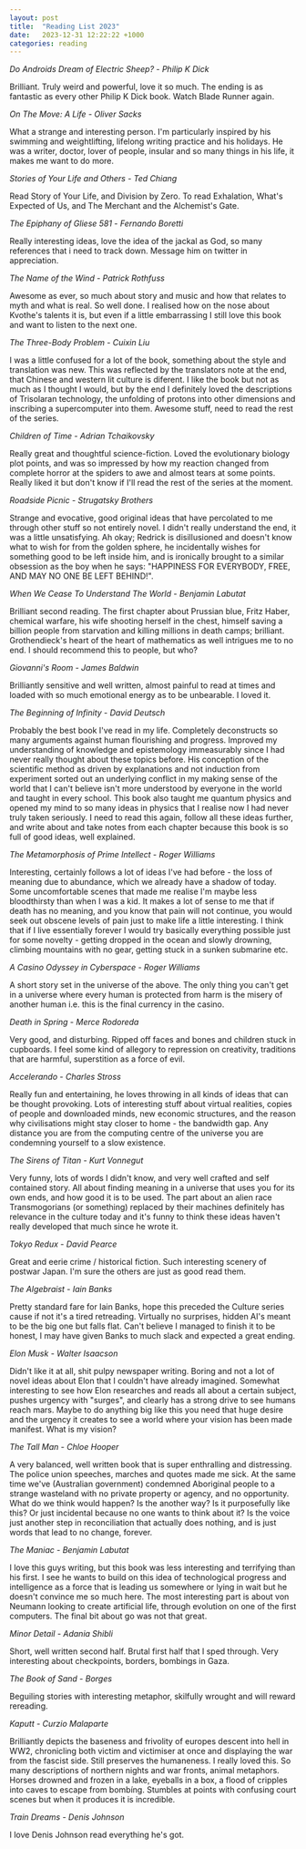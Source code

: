 ```yaml
---
layout: post
title:  "Reading List 2023"
date:   2023-12-31 12:22:22 +1000
categories: reading
---
```

*Do Androids Dream of Electric Sheep?* - *Philip K Dick*

Brilliant. Truly weird and powerful, love it so much. The ending is as fantastic as every other Philip K Dick book. Watch Blade Runner again. 

*On The Move: A Life* - *Oliver Sacks*

What a strange and interesting person. I'm particularly inspired by his swimming and weightlifting, lifelong writing practice and his holidays. He was a writer, doctor, lover of people, insular and so many things in his life, it makes me want to do more. 

*Stories of Your Life and Others* - *Ted Chiang*

Read Story of Your Life, and Division by Zero.
To read Exhalation, What's Expected of Us, and The Merchant and the Alchemist's Gate.

*The Epiphany of Gliese 581* - *Fernando Boretti*

Really interesting ideas, love the idea of the jackal as God, so many references that i need to track down. Message him on twitter in appreciation. 

*The Name of the Wind* - *Patrick Rothfuss*

Awesome as ever, so much about story and music and how that relates to myth and what is real. So well done. I realised how on the nose about Kvothe's talents it is, but even if a little embarrassing I still love this book and want to listen to the next one. 

*The Three-Body Problem* - *Cuixin Liu*

I was a little confused for a lot of the book, something about the style and translation was new. This was reflected by the translators note at the end, that Chinese and western lit culture is diferent. I like the book but not as much as I thought I would, but by the end I definitely loved the descriptions of Trisolaran technology, the unfolding of protons into other dimensions and inscribing a supercomputer into them. Awesome stuff, need to read the rest of the series. 

*Children of Time* - *Adrian Tchaikovsky*

Really great and thoughtful science-fiction. Loved the evolutionary biology plot points, and was so impressed by how my reaction changed from complete horror at the spiders to awe and almost tears at some points. Really liked it but don't know if I'll read the rest of the series at the moment. 

*Roadside Picnic* - *Strugatsky Brothers*

Strange and evocative, good original ideas that have percolated to me through other stuff so not entirely novel. I didn't really understand the end, it was a little unsatisfying. Ah okay; Redrick is disillusioned and doesn't know what to wish for from the golden sphere, he incidentally wishes for something good to be left inside him, and is ironically brought to a similar obsession as the boy when he says: "HAPPINESS FOR EVERYBODY, FREE, AND MAY NO ONE BE LEFT BEHIND!".

*When We Cease To Understand The World* - *Benjamin Labutat*

Brilliant second reading. The first chapter about Prussian blue, Fritz Haber, chemical warfare, his wife shooting herself in the chest, himself saving a billion people from starvation and killing millions in death camps; brilliant. Grothendieck's heart of the heart of mathematics as well intrigues me to no end. I should recommend this to people, but who? 

*Giovanni's Room* - *James Baldwin*

Brilliantly sensitive and well written, almost painful to read at times and loaded with so much emotional energy as to be unbearable. I loved it. 

*The Beginning of Infinity* - *David Deutsch*

Probably the best book I've read in my life. Completely deconstructs so many arguments against human flourishing and progress. Improved my understanding of knowledge and epistemology immeasurably since I had never really thought about these topics before. His conception of the scientific method as driven by explanations and not induction from experiment sorted out an underlying conflict in my making sense of the world that I can't believe isn't more understood by everyone in the world and taught in every school. This book also taught me quantum physics and opened my mind to so many ideas in physics that I realise now I had never truly taken seriously. I need to read this again, follow all these ideas further, and write about and take notes from each chapter because this book is so full of good ideas, well explained. 

*The Metamorphosis of Prime Intellect* - *Roger Williams*

Interesting, certainly follows a lot of ideas I've had before - the loss of meaning due to abundance, which we already have a shadow of today. Some uncomfortable scenes that made me realise I'm maybe less bloodthirsty than when I was a kid. It makes a lot of sense to me that if death has no meaning, and you know that pain will not continue, you would seek out obscene levels of pain just to make life a little interesting. I think that if I live essentially forever I would try basically everything possible just for some novelty - getting dropped in the ocean and slowly drowning, climbing mountains with no gear, getting stuck in a sunken submarine etc.

*A Casino Odyssey in Cyberspace* - *Roger Williams*

A short story set in the universe of the above. The only thing you can't get in a universe where every human is protected from harm is the misery of another human i.e. this is the final currency in the casino. 

*Death in Spring* - *Merce Rodoreda*

Very good, and disturbing. Ripped off faces and bones and children stuck in cupboards. I feel some kind of allegory to repression on creativity, traditions that are harmful, superstition as a force of evil. 

*Accelerando* - *Charles Stross*

Really fun and entertaining, he loves throwing in all kinds of ideas that can be thought provoking. Lots of interesting stuff about virtual realities, copies of people and downloaded minds, new economic structures, and the reason why civilisations might stay closer to home - the bandwidth gap. Any distance you are from the computing centre of the universe you are condemning yourself to a slow existence. 

*The Sirens of Titan* - *Kurt Vonnegut*

Very funny, lots of words I didn't know, and very well crafted and self contained story. All about finding meaning in a universe that uses you for its own ends, and how good it is to be used. The part about an alien race Transmogorians (or something) replaced by their machines definitely has relevance in the culture today and it's funny to think these ideas haven't really developed that much since he wrote it.  

*Tokyo Redux* - *David Pearce*

Great and eerie crime / historical fiction. Such interesting scenery of postwar Japan. I'm sure the others are just as good read them. 

*The Algebraist* - *Iain Banks*

Pretty standard fare for Iain Banks, hope this preceded the Culture series cause if not it's a tired retreading. Virtually no surprises, hidden AI's meant to be the big one but falls flat. Can't believe I managed to finish it to be honest, I may have given Banks to much slack and expected a great ending. 

*Elon Musk* - *Walter Isaacson*

Didn't like it at all, shit pulpy newspaper writing. Boring and not a lot of novel ideas about Elon that I couldn't have already imagined. Somewhat interesting to see how Elon researches and reads all about a certain subject, pushes urgency with "surges", and clearly has a strong drive to see humans reach mars. Maybe to do anything big like this you need that huge desire and the urgency it creates to see a world where your vision has been made manifest. What is my vision? 

*The Tall Man* - *Chloe Hooper*

A very balanced, well written book that is super enthralling and distressing. The police union speeches, marches and quotes made me sick. At the same time we've (Australian government) condemned Aboriginal people to a strange wasteland with no private property or agency, and no opportunity. What do we think would happen? Is the another way? Is it purposefully like this? Or just incidental because no one wants to think about it? Is the voice just another step in reconciliation that actually does nothing, and is just words that lead to no change, forever. 

*The Maniac* - *Benjamin Labutat*

I love this guys writing, but this book was less interesting and terrifying than his first. I see he wants to build on this idea of technological progress and intelligence as a force that is leading us somewhere or lying in wait but he doesn't convince me so much here. The most interesting part is about von Neumann looking to create artificial life, through evolution on one of the first computers. The final bit about go was not that great. 

*Minor Detail* - *Adania Shibli*

Short, well written second half. Brutal first half that I sped through. Very interesting about checkpoints, borders, bombings in Gaza. 

*The Book of Sand* - *Borges*

Beguiling stories with interesting metaphor, skilfully wrought and will reward rereading. 

*Kaputt* - *Curzio Malaparte*

Brilliantly depicts the baseness and frivolity of europes descent into hell in WW2, chronicling both victim and victimiser at once and displaying the war from the fascist side. Still preserves the humaneness. I really loved this. So many descriptions of northern nights and war fronts, animal metaphors. Horses drowned and frozen in a lake, eyeballs in a box, a flood of cripples into caves to escape from bombíng. Stumbles at points with confusing court scenes but when it produces it is incredible. 

*Train Dreams* - *Denis Johnson*

I love Denis Johnson read everything he's got. 